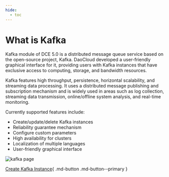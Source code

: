 ```yaml
---
hide:
  - toc
---
```


# What is Kafka

Kafka module of DCE 5.0 is a distributed message queue service based on the open-source project, Kafka. DaoCloud developed a user-friendly graphical interface for it, providing users with Kafka instances that have exclusive access to computing, storage, and bandwidth resources.

Kafka features high throughput, persistence, horizontal scalability, and streaming data processing. It uses a distributed message publishing and subscription mechanism and is widely used in areas such as log collection, streaming data transmission, online/offline system analysis, and real-time monitoring.

Currently supported features include:

- Create/update/delete Kafka instances
- Reliability guarantee mechanism
- Configure custom parameters
- High availability for clusters
- Localization of multiple languages
- User-friendly graphical interface

![kafka page](https://docs.daocloud.io/daocloud-docs-images/docs/en/docs/middleware/kafka/images/what01.png)

[Create Kafka Instance](../user-guide/create.md){ .md-button .md-button--primary }
